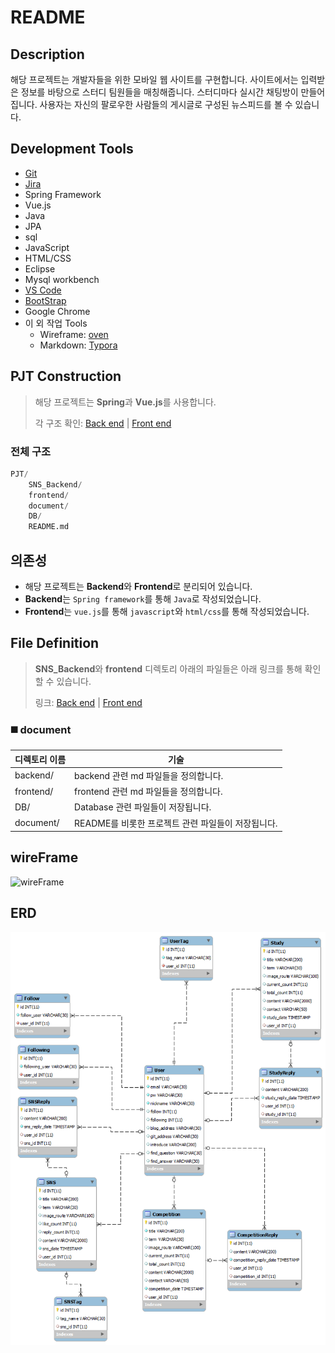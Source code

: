 # README

## Description

해당 프로젝트는 개발자들을 위한 모바일 웹 사이트를 구현합니다. 사이트에서는 입력받은 정보를 바탕으로 스터디 팀원들을 매칭해줍니다. 스터디마다 실시간 채팅방이 만들어집니다. 사용자는 자신의 팔로우한 사람들의 게시글로 구성된 뉴스피드를 볼 수 있습니다.



## Development Tools

- [Git](https://about.gitlab.com/)
- [Jira](https://www.atlassian.com/ko/software/jira)
- Spring Framework
- Vue.js
- Java
- JPA
- sql
- JavaScript
- HTML/CSS
- Eclipse
- Mysql workbench
- [VS Code](https://code.visualstudio.com/)
- [BootStrap](https://bootstrap-vue.org/)
- Google Chrome
- 이 외 작업 Tools
  - Wireframe: [oven](https://ovenapp.io/) 
  - Markdown: [Typora](https://typora.io/)



## PJT Construction

> 해당 프로젝트는 **Spring**과 **Vue.js**를 사용합니다.
>
> 각 구조 확인: [Back end](../document/backend/Backend_Construction.md/#directory) | [Front end](../document/frontend/Frontend_Construction.md/#directory)

### 전체 구조

```python
PJT/
	SNS_Backend/
	frontend/
	document/
	DB/
	README.md
```



## 의존성

- 해당 프로젝트는 **Backend**와 **Frontend**로 분리되어 있습니다.
- **Backend**는 `Spring framework`를 통해 `Java`로 작성되었습니다.
- **Frontend**는 `vue.js`를 통해 `javascript`와 `html/css`를 통해 작성되었습니다.



## File Definition

> **SNS_Backend**와 **frontend** 디렉토리 아래의 파일들은 아래 링크를 통해 확인할 수 있습니다.
>
> 링크: [Back end](../document/backend/Backend_Construction.md/#file-definition) | [Front end](../document/frontend/Frontend_Construction.md/#file-definition)

### :black_medium_square: document

| 디렉토리 이름 | 기술                                               |
| ------------- | -------------------------------------------------- |
| backend/      | backend 관련 md 파일들을 정의합니다.               |
| frontend/     | frontend 관련 md 파일들을 정의합니다.              |
| DB/           | Database 관련 파일들이 저장됩니다.                 |
| document/     | README를 비롯한 프로젝트 관련 파일들이 저장됩니다. |



## wireFrame

![wireFrame](C:/Users/multicampus/Desktop/s03p12d105/document/images/wireframe.png)



## ERD

![ERD](./document/images/ERD.png)